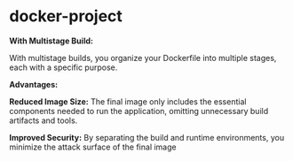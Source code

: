 # docker-project

**With Multistage Build:**

With multistage builds, you organize your Dockerfile into multiple stages, each with a specific purpose.

**Advantages:**

**Reduced Image Size:** The final image only includes the essential components needed to run the application, omitting unnecessary build artifacts and tools.

**Improved Security:** By separating the build and runtime environments, you minimize the attack surface of the final image
